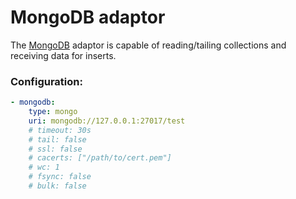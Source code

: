 # MongoDB adaptor

The [MongoDB](https://www.mongodb.com/) adaptor is capable of reading/tailing collections and
receiving data for inserts.

### Configuration:
```yaml
- mongodb:
    type: mongo
    uri: mongodb://127.0.0.1:27017/test
    # timeout: 30s
    # tail: false
    # ssl: false
    # cacerts: ["/path/to/cert.pem"]
    # wc: 1
    # fsync: false
    # bulk: false
```
